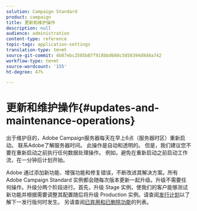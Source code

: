 ```yaml
---
solution: Campaign Standard
product: campaign
title: 更新和维护操作
description: null
audience: administration
content-type: reference
topic-tags: application-settings
translation-type: tm+mt
source-git-commit: 4b87ebc2585b87f918bbd688c5858394d8d4a742
workflow-type: tm+mt
source-wordcount: '155'
ht-degree: 47%

---
```



# 更新和维护操作{#updates-and-maintenance-operations}

出于维护目的，Adobe Campaign服务器每天在早上6点（服务器时区）重新启动。 联系Adobe了解服务器时间。 此操作是自动和透明的。 但是，我们建议您不要在重新启动之前执行任何数据处理操作。 例如，避免在重新启动之前启动工作流，在一分钟后计划开始。

Adobe 通过添加新功能、增强功能和修复错误，不断改进其解决方案。所有 Adobe Campaign Standard 实例都会随每次版本更新一起升级。升级不需要任何操作。升级分两个阶段进行。首先，升级 Stage 实例，使我们的客户能够测试新功能并根据需要调整其配置随后将升级 Production 实例。请查阅[发行计划](https://helpx.adobe.com/cn/campaign/kb/acs-release-planning.html)以了解下一发行版何时发生。 另请查阅[已弃用和已删除功能](../../rn/using/deprecated-features.md)的列表。
